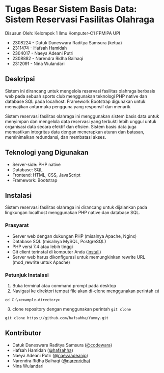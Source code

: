 # Tugas Besar Sistem Basis Data: Sistem Reservasi Fasilitas Olahraga
Disusun Oleh: Kelompok 1 Ilmu Komputer-C1 FPMIPA UPI<br/>
- 2308224 - Datuk Daneswara Raditya Samsura (ketua)
- 2311474 - Hafsah Hamidah
- 2304017 - Naeya Adeani Putri
- 2308882 - Narendra Ridha Baihaqi
- 2312091 - Nina Wulandari

## Deskripsi
Sistem ini dirancang untuk mengelola reservasi fasilitas olahraga berbasis web pada sebuah sports club menggunakan teknologi PHP native dan database SQL pada localhost. Framework Bootstrap digunakan untuk menyajikan antarmuka pengguna yang responsif dan menarik.

Sistem reservasi fasilitas olahraga ini menggunakan sistem basis data untuk menyimpan dan mengelola data reservasi yang terbukti lebih unggul untuk organisasi data secara efektif dan efisien. Sistem basis data juga memastikan integritas data dengan menerapkan aturan dan batasan, meminimalkan redundansi, dan membatasi akses.

## Teknologi yang Digunakan
- Server-side: PHP native
- Database: SQL
- Frontend: HTML, CSS, JavaScript
- Framework: Bootstrap

## Instalasi
Sistem reservasi fasilitas olahraga ini dirancang untuk dijalankan pada lingkungan localhost menggunakan PHP native dan database SQL.

### Prasyarat
- Server web dengan dukungan PHP (misalnya Apache, Nginx)
- Database SQL (misalnya MySQL, PostgreSQL)
- PHP versi 7.4 atau lebih tinggi
- Git client terinstal di komputer Anda ([install](https://www.git-scm.com/downloads))
- Server web harus dikonfigurasi untuk memungkinkan rewrite URL (mod_rewrite untuk Apache)

### Petunjuk Instalasi
1. Buka terminal atau command prompt pada desktop
2. Navigasi ke direktori tempat file akan di-clone menggunakan perintah `cd`
```
cd C:\<example-directory>
```
3. clone repository dengan menggunakan perintah `git clone`
```
git clone https://github.com/hafsahha/Yummy.git
```

## Kontributor
- Datuk Daneswara Raditya Samsura ([@codewara](github.com/codewara))
- Hafsah Hamidah ([@hafsahha](github.com/hafsahha))
- Naeya Adeani Putri ([@naeyaadeanip](github.com/naeyaadeanip))
- Narendra Ridha Baihaqi ([@narenridha](github.com/narenridha))
- Nina Wulandari
